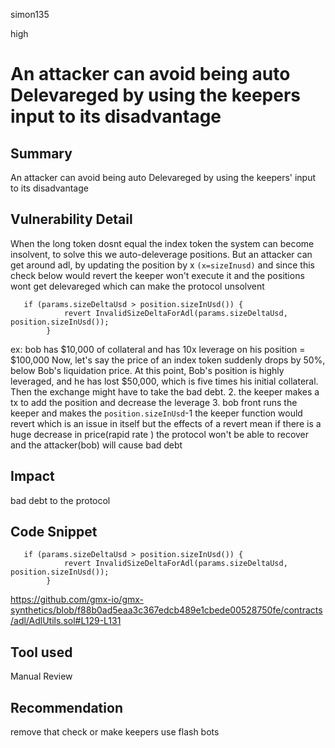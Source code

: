 simon135

high

# An attacker can avoid being auto Delevareged by using the  keepers input to its disadvantage

## Summary

An attacker can avoid being auto Delevareged by using the keepers' input to its disadvantage

## Vulnerability Detail

When the long token dosnt equal the index token the system can become insolvent, to solve this we auto-deleverage positions.
But an attacker can get around adl, by updating the position by x `(x=sizeInusd)` and since this check below would revert the keeper won't execute it and the positions wont get delevareged which can make the protocol unsolvent

```solidity
   if (params.sizeDeltaUsd > position.sizeInUsd()) {
            revert InvalidSizeDeltaForAdl(params.sizeDeltaUsd, position.sizeInUsd());
        }

```

ex:
bob has $10,000 of  collateral and has 10x leverage on his position = $100,000
Now, let's say the price of an index token suddenly drops by 50%, below Bob's liquidation price. At this point, Bob's position is highly leveraged, and he has lost $50,000, which is five times his initial collateral. Then the exchange might have to take the bad debt.
2. the keeper makes a tx  to add the position and decrease the leverage
3. bob front runs the keeper and makes the `position.sizeInUsd`-1
the keeper function would revert which is an issue in itself but the effects of a revert mean if there is a huge decrease in price(rapid rate ) the protocol won't be able to recover and the attacker(bob) will cause bad debt

## Impact

bad debt to the protocol

## Code Snippet

```solidity
   if (params.sizeDeltaUsd > position.sizeInUsd()) {
            revert InvalidSizeDeltaForAdl(params.sizeDeltaUsd, position.sizeInUsd());
        }

```

<https://github.com/gmx-io/gmx-synthetics/blob/f88b0ad5eaa3c367edcb489e1cbede00528750fe/contracts/adl/AdlUtils.sol#L129-L131>

## Tool used

Manual Review

## Recommendation

remove that check or make keepers use flash bots